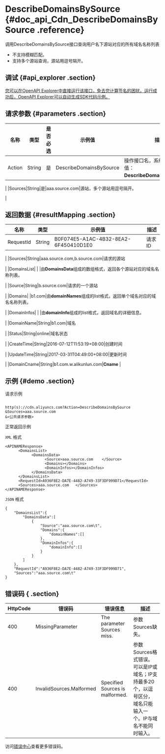 # DescribeDomainsBySource {#doc_api_Cdn_DescribeDomainsBySource .reference}

调用DescribeDomainsBySource接口查询用户名下源站对应的所有域名名称列表

-   不支持模糊匹配。
-   支持多个源站查询，源站用逗号隔开。

## 调试 {#api_explorer .section}

[您可以在OpenAPI Explorer中直接运行该接口，免去您计算签名的困扰。运行成功后，OpenAPI Explorer可以自动生成SDK代码示例。](https://api.aliyun.com/#product=Cdn&api=DescribeDomainsBySource&type=RPC&version=2014-11-11)

## 请求参数 {#parameters .section}

|名称|类型|是否必选|示例值|描述|
|--|--|----|---|--|
|Action|String|是|DescribeDomainsBySource|操作接口名，系统规定参数。取值：**DescribeDomainsBySource**。

 |
|Sources|String|是|aaa.source.com|源站，多个源站用逗号隔开。

 |

## 返回数据 {#resultMapping .section}

|名称|类型|示例值|描述|
|--|--|---|--|
|RequestId|String|B0F074E5-A1AC-4B32-8EA2-6F450410D1E0|请求ID

 |
|Sources|String|aaa.source.com,b.source.com|请求的源站

 |
|DomainsList| | |由**DomainsData**组成的数组格式，返回各个源站对应的域名名称列表。

 |
|Source|String|b.source.com|请求的一个源站

 |
|Domains| |b1.com|由**domainNames**组成的list格式，返回单个域名对应的域名名称列表。

 |
|DomainInfos| | |由**domainInfo**组成的list格式，返回域名的详细信息。

 |
|DomainName|String|b1.com|域名

 |
|Status|String|online|域名状态

 |
|CreateTime|String|2016-07-12T11:53:19+08:00|创建时间

 |
|UpdateTime|String|2017-03-31T04:49:00+08:00|更新时间

 |
|DomainCname|String|b1.com.w.alikunlun.com|**Cname** |

## 示例 {#demo .section}

请求示例

``` {#request_demo}

http(s)://cdn.aliyuncs.com?Action=DescribeDomainsBySource
&Sources=aaa.source.com
&<公共请求参数>

```

正常返回示例

`XML` 格式

``` {#xml_return_success_demo}
<APINAMEResponse>
	  <DomainsList>
		    <DomainsData>
			      <Source>aaa.source.com	</Source>
			      <Domains></Domains>
			      <DomainInfos></DomainInfos>
		    </DomainsData>
	  </DomainsList>
	  <RequestId>A936F8E2-DA7E-4482-A749-33F3DF999D71</RequestId>
	  <Sources>aaa.source.com	</Sources>
</APINAMEResponse>
```

`JSON` 格式

``` {#json_return_success_demo}
{
	"DomainsList":{
		"DomainsData":[
			{
				"Source":"aaa.source.com\t",
				"Domains":{
					"domainNames":[]
				},
				"DomainInfos":{
					"domainInfo":[]
				}
			}
		]
	},
	"RequestId":"A936F8E2-DA7E-4482-A749-33F3DF999D71",
	"Sources":"aaa.source.com\t"
}
```

## 错误码 { .section}

|HttpCode|错误码|错误信息|描述|
|--------|---|----|--|
|400|MissingParameter|The parameter Sources miss.|参数Sources缺失。|
|400|InvalidSources.Malformed|Specified Sources is malformed.|参数Sources格式错误。可以是IP或域名；IP支持最多20个，以逗号区分，域名只能输入一个。IP与域名不能同时输入。|

访问[错误中心](https://error-center.aliyun.com/status/product/Cdn)查看更多错误码。

